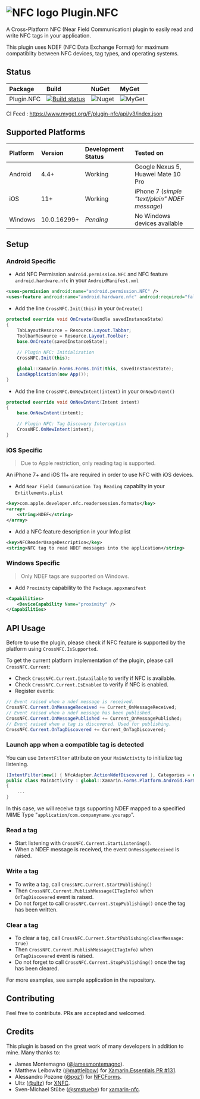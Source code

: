 # ![NFC logo][logo] Plugin.NFC
A Cross-Platform NFC (Near Field Communication) plugin to easily read and write NFC tags in your application.

This plugin uses NDEF (NFC Data Exchange Format) for maximum compatibilty between NFC devices, tag types, and operating systems.

## Status
|Package|Build|NuGet|MyGet
|:---|:---|:---|:---
|Plugin.NFC | [![Build status](https://dev.azure.com/franckbour/franckbour/_apis/build/status/Plugin.NFC-CI)](https://dev.azure.com/franckbour/franckbour/_build/latest?definitionId=1) | ![Nuget](https://img.shields.io/nuget/v/Plugin.NFC.svg?label=Nuget) | ![MyGet](https://img.shields.io/myget/plugin-nfc/v/Plugin.NFC.svg?label=MyGet)

CI Feed : https://www.myget.org/F/plugin-nfc/api/v3/index.json

## Supported Platforms
Platform|Version|Development Status|Tested on
:---|:---|:---|:---
Android|4.4+|Working|Google Nexus 5, Huawei Mate 10 Pro
iOS|11+|Working|iPhone 7 (_simple "text/plain" NDEF message_)
Windows|10.0.16299+|_Pending_|No Windows devices available

## Setup
### Android Specific
* Add NFC Permission `android.permission.NFC` and NFC feature `android.hardware.nfc` in your `AndroidManifest.xml`
```xml
<uses-permission android:name="android.permission.NFC" />
<uses-feature android:name="android.hardware.nfc" android:required="false" />
```

* Add the line `CrossNFC.Init(this)` in your `OnCreate()`
```csharp
protected override void OnCreate(Bundle savedInstanceState)
{
    TabLayoutResource = Resource.Layout.Tabbar;
    ToolbarResource = Resource.Layout.Toolbar;
    base.OnCreate(savedInstanceState);
    
    // Plugin NFC: Initialization
    CrossNFC.Init(this);

    global::Xamarin.Forms.Forms.Init(this, savedInstanceState);
    LoadApplication(new App());
}
```

* Add the line `CrossNFC.OnNewIntent(intent)` in your `OnNewIntent()`
```csharp
protected override void OnNewIntent(Intent intent)
{
    base.OnNewIntent(intent);

    // Plugin NFC: Tag Discovery Interception
    CrossNFC.OnNewIntent(intent);
}
```

### iOS Specific

> Due to Apple restriction, only reading tag is supported.

An iPhone 7+ and iOS 11+ are required in order to use NFC with iOS devices.
* Add `Near Field Communication Tag Reading` capabilty in your `Entitlements.plist`
```xml
<key>com.apple.developer.nfc.readersession.formats</key>
<array>
    <string>NDEF</string>
</array>
```

* Add a NFC feature description in your Info.plist
```xml
<key>NFCReaderUsageDescription</key>
<string>NFC tag to read NDEF messages into the application</string>
```

### Windows Specific

> Only NDEF tags are supported on Windows.

* Add `Proximity` capability to the `Package.appxmanifest`
```xml
<Capabilities>
    <DeviceCapability Name="proximity" />
</Capabilities>
```

## API Usage

Before to use the plugin, please check if NFC feature is supported by the platform using `CrossNFC.IsSupported`.

To get the current platform implementation of the plugin, please call `CrossNFC.Current`:
* Check `CrossNFC.Current.IsAvailable` to verify if NFC is available.
* Check `CrossNFC.Current.IsEnabled` to verify if NFC is enabled. 
* Register events:
```csharp
// Event raised when a ndef message is received.
CrossNFC.Current.OnMessageReceived += Current_OnMessageReceived;
// Event raised when a ndef message has been published.
CrossNFC.Current.OnMessagePublished += Current_OnMessagePublished;
// Event raised when a tag is discovered. Used for publishing.
CrossNFC.Current.OnTagDiscovered += Current_OnTagDiscovered;
```

### Launch app when a compatible tag is detected

You can use `IntentFilter` attribute on your `MainActivity` to initialize tag listening.
```csharp
[IntentFilter(new[] { NfcAdapter.ActionNdefDiscovered }, Categories = new[] { Intent.CategoryDefault }, DataMimeType = "application/com.companyname.yourapp")]
public class MainActivity : global::Xamarin.Forms.Platform.Android.FormsAppCompatActivity 
{
    ...
}
```
In this case, we will receive tags supporting NDEF mapped to a specified MIME Type "`application/com.companyname.yourapp`".

### Read a tag
* Start listening with `CrossNFC.Current.StartListening()`.
* When a NDEF message is received, the event `OnMessageReceived` is raised.

### Write a tag
* To write a tag, call `CrossNFC.Current.StartPublishing()`
* Then `CrossNFC.Current.PublishMessage(ITagInfo)` when `OnTagDiscovered` event is raised. 
* Do not forget to call `CrossNFC.Current.StopPublishing()` once the tag has been written.

### Clear a tag
* To clear a tag, call `CrossNFC.Current.StartPublishing(clearMessage: true)`
* Then `CrossNFC.Current.PublishMessage(ITagInfo)` when `OnTagDiscovered` event is raised.
* Do not forget to call `CrossNFC.Current.StopPublishing()` once the tag has been cleared.


For more examples, see sample application in the repository.

## Contributing
Feel free to contribute. PRs are accepted and welcomed.

## Credits
This plugin is based on the great work of many developers in addition to mine. Many thanks to:
- James Montemagno ([@jamesmontemagno](https://github.com/jamesmontemagno)).
- Matthew Leibowitz ([@mattleibow](https://github.com/mattleibow)) for [Xamarin.Essentials PR #131](https://github.com/xamarin/Essentials/pull/131).
- Alessandro Pozone ([@poz1](https://github.com/poz1)) for [NFCForms](https://github.com/poz1/NFCForms).
- Ultz ([@ultz](https://github.com/Ultz)) for [XNFC](https://github.com/Ultz/XNFC).
- Sven-Michael Stübe ([@smstuebe](https://github.com/smstuebe)) for [xamarin-nfc](https://github.com/smstuebe/xamarin-nfc).

[logo]: https://github.com/franckbour/Plugin.NFC/raw/master/art/nfc48.png "NFC Logo"
